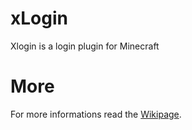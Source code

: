 # xLogin
Xlogin is a login plugin for Minecraft
# More
For more informations read the [Wikipage](https://github.com/Mark615/xLogin/wiki).
